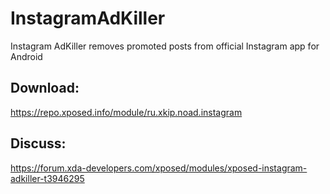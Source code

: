 # InstagramAdKiller
Instagram AdKiller removes promoted posts from official Instagram app for Android

## Download:
https://repo.xposed.info/module/ru.xkip.noad.instagram

## Discuss:
https://forum.xda-developers.com/xposed/modules/xposed-instagram-adkiller-t3946295
